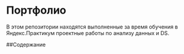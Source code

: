 # Портфолио
В этом репозитории находятся выполненные за время обучения в Яндекс.Практикум проектные работы по анализу данных и DS.

##Содержание

